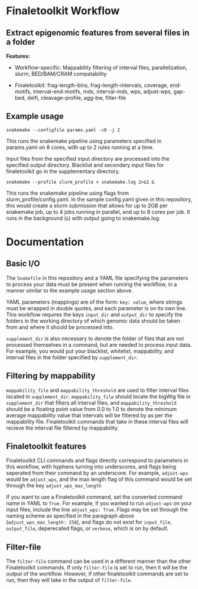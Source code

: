 # Finaletoolkit Workflow

## Extract epigenomic features from several files in a folder 
**Features:**
* Workflow-specific: Mappability filtering of interval files, parallelization, slurm, BED/BAM/CRAM compatability

* Finaletoolkit: frag-length-bins, frag-length-intervals, coverage, end-motifs, interval-end-motifs, mds, interval-mds, wps, adjust-wps, gap-bed, delfi, cleavage-profile, agg-bw, filter-file


## Example usage
`snakemake --configfile params.yaml -c8 -j 2`

This runs the snakemake pipeline using parameters specified in params.yaml on 8 cores, with up to 2 rules running at a time.

Input files from the specified input directory are processed into the specified output directory. Blacklist and secondary input files for finaletoolkit go in the supplementary directory.

`snakemake --profile slurm_profile > snakemake.log 2>&1 &`

This runs the snakemake pipeline using flags from slurm_profile/config.yaml. In the sample config.yaml given in this repository, this would create a slurm submission that allows for up to 2GB per snakemake job, up to 4 jobs running in parallel, and up to 8 cores per job. It runs in the background (`&`) with output going to snakemake.log.

# Documentation

## Basic I/O
The `Snakefile` in this repository and a YAML file specifying the parameters to process your data must be present when running the workflow, in a manner similar to the example usage section above. 

YAML parameters (mappings) are of the form: `key: value`, where strings must be wrapped in double quotes, and each parameter is on its own line. This workflow requires the keys `input_dir` and `output_dir` to specify the folders in the working directory of which genomic data should be taken from and where it should be processed into. 

`supplement_dir` is also necessary to denote the folder of files that are not processed themselves in a command, but are needed to process input data. For example, you would put your blacklist, whitelist, mappability, and interval files in the folder specified by `supplement_dir`. 

## Filtering by mappability
`mappability_file` and `mappability_threshold` are used to filter interval files located in `supplement_dir`. `mappability_file` should locate the bigWig file in `supplement_dir` that filters all interval files, and `mappability_threshold` should be a floating point value from 0.0 to 1.0 to denote the minimum average mappability value that intervals will be filtered by as per the mappability file. Finaletoolkit commands that take in these interval files will recieve the interval file filtered by mappability.

## Finaletoolkit features

Finaletoolkit CLI commands and flags directly correspond to parameters in this workflow, with hyphens turning into underscores, and flags being seperated from their command by an underscore. For example, `adjust-wps` would be `adjust_wps`, and the max length flag of this command would be set through the key `adjust_wps_max_length`

If you want to use a Finaletoolkit command, set the converted command name in YAML to `True`. For example, if you wanted to run `adjust-wps` on your input files, include the line `adjust_wps: True`. Flags may be set through the naming scheme as specified in the paragraph above (`adjust_wps_max_length: 250`), and flags do not exist for `input_file`, `output_file`, deperecated flags, or `verbose`, which is on by default. 

## Filter-file

The `filter-file` command can be used in a different manner than the other Finaletoolkit commands. If only `filter-file` is set to run, then it will be the output of the workflow. However, if other finaletoolkit commands are set to run, then they will take in the output of `filter-file`.
